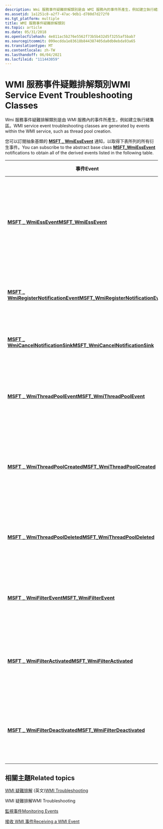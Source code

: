 ```yaml
---
description: Wmi 服務事件疑難排解類別是由 WMI 服務內的事件所產生，例如建立執行緒集區。
ms.assetid: 1a1251c8-a2f7-47ac-9db1-d780d7d272f0
ms.tgt_platform: multiple
title: WMI 服務事件疑難排解類別
ms.topic: article
ms.date: 05/31/2018
ms.openlocfilehash: 4e811ac5b276e5562f73b5b432d5f3255af5bab7
ms.sourcegitcommit: 099ecdda1e83618b844387405da0db0ebda93a65
ms.translationtype: MT
ms.contentlocale: zh-TW
ms.lasthandoff: 06/04/2021
ms.locfileid: "111443059"
---
```

# <a name="wmi-service-event-troubleshooting-classes"></a><span data-ttu-id="a635d-103">WMI 服務事件疑難排解類別</span><span class="sxs-lookup"><span data-stu-id="a635d-103">WMI Service Event Troubleshooting Classes</span></span>

<span data-ttu-id="a635d-104">Wmi 服務事件疑難排解類別是由 WMI 服務內的事件所產生，例如建立執行緒集區。</span><span class="sxs-lookup"><span data-stu-id="a635d-104">WMI service event troubleshooting classes are generated by events within the WMI service, such as thread pool creation.</span></span>

<span data-ttu-id="a635d-105">您可以訂閱抽象基類的 [**MSFT \_ WmiEssEvent**](/previous-versions/windows/desktop/wmisystemprov/msft-wmiessevent) 通知，以取得下表所列的所有衍生事件。</span><span class="sxs-lookup"><span data-stu-id="a635d-105">You can subscribe to the abstract base class [**MSFT\_WmiEssEvent**](/previous-versions/windows/desktop/wmisystemprov/msft-wmiessevent) notifications to obtain all of the derived events listed in the following table.</span></span>



|   <span data-ttu-id="a635d-106">事件</span><span class="sxs-lookup"><span data-stu-id="a635d-106">Event</span></span>                                                                                        |   <span data-ttu-id="a635d-107">描述</span><span class="sxs-lookup"><span data-stu-id="a635d-107">Description</span></span>                                                                                             |
|-------------------------------------------------------------------------------------------|-----------------------------------------------------------------------------------------------------|
| [<span data-ttu-id="a635d-108">**MSFT \_ WmiEssEvent**</span><span class="sxs-lookup"><span data-stu-id="a635d-108">**MSFT\_WmiEssEvent**</span></span>](/previous-versions/windows/desktop/wmisystemprov/msft-wmiessevent)                                   | <span data-ttu-id="a635d-109">所有 Windows Management Instrumentation (WMI) 事件子系統 (ESS) 自我事件的父類別。</span><span class="sxs-lookup"><span data-stu-id="a635d-109">Parent class for all Windows Management Instrumentation (WMI) Eventing SubSystem (ESS) self events.</span></span> |
| [<span data-ttu-id="a635d-110">**MSFT \_ WmiRegisterNotificationEvent**</span><span class="sxs-lookup"><span data-stu-id="a635d-110">**MSFT\_WmiRegisterNotificationEvent**</span></span>](/previous-versions/windows/desktop/wmisystemprov/msft-wmiregisternotificationevent) | <span data-ttu-id="a635d-111">表示建立事件查詢通知的事件接收。</span><span class="sxs-lookup"><span data-stu-id="a635d-111">Represents the creation of an event sink for notification for an event query.</span></span>                       |
| [<span data-ttu-id="a635d-112">**MSFT \_ WmiCancelNotificationSink**</span><span class="sxs-lookup"><span data-stu-id="a635d-112">**MSFT\_WmiCancelNotificationSink**</span></span>](/previous-versions/windows/desktop/wmisystemprov/msft-wmicancelnotificationsink)       | <span data-ttu-id="a635d-113">在取消事件接收器時產生。</span><span class="sxs-lookup"><span data-stu-id="a635d-113">generated when an event sink is canceled.</span></span>                                                           |
| [<span data-ttu-id="a635d-114">**MSFT \_ WmiThreadPoolEvent**</span><span class="sxs-lookup"><span data-stu-id="a635d-114">**MSFT\_WmiThreadPoolEvent**</span></span>](/previous-versions/windows/desktop/wmisystemprov/msft-wmithreadpoolevent)                     | <span data-ttu-id="a635d-115">提供 WMI 事件子系統中的執行緒事件通知 (ESS) 。</span><span class="sxs-lookup"><span data-stu-id="a635d-115">provides notification of thread events in the WMI Event Sub System (ESS).</span></span>                           |
| [<span data-ttu-id="a635d-116">**MSFT \_ WmiThreadPoolCreated**</span><span class="sxs-lookup"><span data-stu-id="a635d-116">**MSFT\_WmiThreadPoolCreated**</span></span>](/previous-versions/windows/desktop/wmisystemprov/msft-wmithreadpoolcreated)                 | <span data-ttu-id="a635d-117">提供在 WMI 事件子系統中建立執行緒 (ESS) 時的通知。</span><span class="sxs-lookup"><span data-stu-id="a635d-117">Provides notification when a thread is created in the WMI Event Sub System (ESS).</span></span>                   |
| [<span data-ttu-id="a635d-118">**MSFT \_ WmiThreadPoolDeleted**</span><span class="sxs-lookup"><span data-stu-id="a635d-118">**MSFT\_WmiThreadPoolDeleted**</span></span>](/previous-versions/windows/desktop/wmisystemprov/msft-wmithreadpooldeleted)                 | <span data-ttu-id="a635d-119">提供在 WMI 事件子系統中刪除線程 (ESS) 的通知。</span><span class="sxs-lookup"><span data-stu-id="a635d-119">Provides notification when a thread is deleted in the WMI Event Sub System (ESS).</span></span>                   |
| [<span data-ttu-id="a635d-120">**MSFT \_ WmiFilterEvent**</span><span class="sxs-lookup"><span data-stu-id="a635d-120">**MSFT\_WmiFilterEvent**</span></span>](/previous-versions/windows/desktop/wmisystemprov/msft-wmifilterevent)                             | <span data-ttu-id="a635d-121">所有永久事件取用者篩選事件的父類別。</span><span class="sxs-lookup"><span data-stu-id="a635d-121">Parent class for all permanent event consumer filter events.</span></span>                                        |
| [<span data-ttu-id="a635d-122">**MSFT \_ WmiFilterActivated**</span><span class="sxs-lookup"><span data-stu-id="a635d-122">**MSFT\_WmiFilterActivated**</span></span>](/previous-versions/windows/desktop/wmisystemprov/msft-wmifilteractivated)                     | <span data-ttu-id="a635d-123">定義成功啟用永久事件取用者訂用帳戶篩選。</span><span class="sxs-lookup"><span data-stu-id="a635d-123">Defines the successful activation of a permanent event consumer subscription filter.</span></span>                |
| [<span data-ttu-id="a635d-124">**MSFT \_ WmiFilterDeactivated**</span><span class="sxs-lookup"><span data-stu-id="a635d-124">**MSFT\_WmiFilterDeactivated**</span></span>](/previous-versions/windows/desktop/wmisystemprov/msft-wmifilterdeactivated)                 | <span data-ttu-id="a635d-125">定義永久取用者訂用帳戶篩選的成功停用。</span><span class="sxs-lookup"><span data-stu-id="a635d-125">Defines the successful deactivation of a permanent consumer subscription filter.</span></span>                    |



 

## <a name="related-topics"></a><span data-ttu-id="a635d-126">相關主題</span><span class="sxs-lookup"><span data-stu-id="a635d-126">Related topics</span></span>

<dl> <dt>

<span data-ttu-id="a635d-127">[WMI 疑難排解](wmi-troubleshooting.md) \(英文\)</span><span class="sxs-lookup"><span data-stu-id="a635d-127">[WMI Troubleshooting](wmi-troubleshooting.md)</span></span>
</dt> <dt>

<span data-ttu-id="a635d-128">WMI 疑難排解</span><span class="sxs-lookup"><span data-stu-id="a635d-128">WMI Troubleshooting</span></span>
</dt> <dt>

[<span data-ttu-id="a635d-129">監視事件</span><span class="sxs-lookup"><span data-stu-id="a635d-129">Monitoring Events</span></span>](monitoring-events.md)
</dt> <dt>

[<span data-ttu-id="a635d-130">接收 WMI 事件</span><span class="sxs-lookup"><span data-stu-id="a635d-130">Receiving a WMI Event</span></span>](receiving-a-wmi-event.md)
</dt> </dl>

 

 
